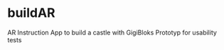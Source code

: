 <h1>buildAR</h1>

AR Instruction App to build a castle with GigiBloks
Prototyp for usability tests 
